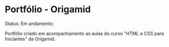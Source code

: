 # Portfólio - Origamid

Status: Em andamento;

Portfólio criado em acompanhamento as aulas do curso "HTML e CSS para Iniciantes" da Origamid. 
